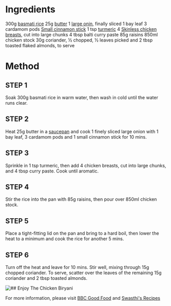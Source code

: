 # **Ingredients**

300g [basmati rice](https://www.bbcgoodfood.com/glossary/rice-glossary) 
25g [butter](https://www.bbcgoodfood.com/glossary/butter-glossary)
1 [large onin](https://www.bbcgoodfood.com/glossary/onion-glossary), finally sliced
1 bay leaf
3 cardamom pods
[Small cinnamon stick](https://www.bbcgoodfood.com/glossary/cinnamon-glossary)
1 tsp [turmeric](https://www.bbcgoodfood.com/glossary/turmeric-glossary)
4 [Skinless chicken breasts](https://www.bbcgoodfood.com/glossary/chicken-glossary), cut into large chunks
4 tbsp balti curry paste
85g raisins
850ml chicken stock
30g coriander, ½ chopped, ½ leaves picked and 2 tbsp toasted flaked almonds, to serve

# **Method**

## **STEP 1**
Soak 300g basmati rice in warm water, then wash in cold until the water runs clear.

## **STEP 2**
Heat 25g butter in a [saucepan](https://www.bbcgoodfood.com/review/best-saute-pans) and cook 1 finely sliced large onion with 1 bay leaf, 3 cardamom pods and 1 small cinnamon stick for 10 mins.

## **STEP 3**
Sprinkle in 1 tsp turmeric, then add 4 chicken breasts, cut into large chunks, and 4 tbsp curry paste. Cook until aromatic.

## **STEP 4**
Stir the rice into the pan with 85g raisins, then pour over 850ml chicken stock.

## **STEP 5**
Place a tight-fitting lid on the pan and bring to a hard boil, then lower the heat to a minimum and cook the rice for another 5 mins.

## **STEP 6**
Turn off the heat and leave for 10 mins. Stir well, mixing through 15g chopped coriander. To serve, scatter over the leaves of the remaining 15g coriander and 2 tbsp toasted almonds.

![## **_Enjoy The Chicken Biryani_**](https://images.immediate.co.uk/production/volatile/sites/30/2020/08/recipe-image-legacy-id-328452_12-d995182.jpg?quality=90&webp=true&resize=300,272)

For more information, please visit [BBC Good Food](https://www.bbcgoodfood.com/recipes/chicken-biryani) and [Swasthi's Recipes](https://www.indianhealthyrecipes.com/chicken-biryani-recipe/)